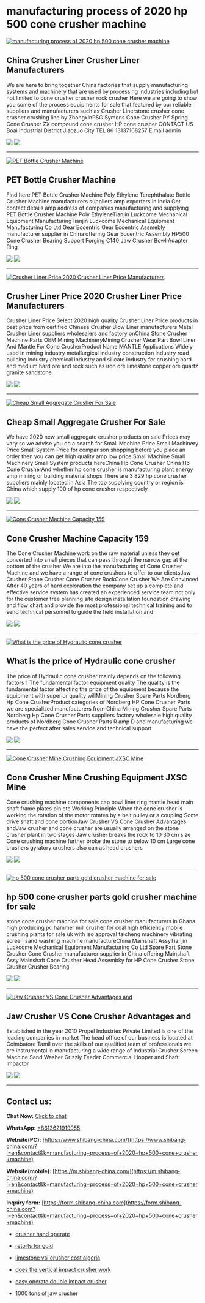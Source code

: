 # manufacturing process of 2020 hp 500 cone crusher machine

<a href="https://swt.shibang-china.com/?l=en&img&k=manufacturing+process+of+2020+hp+500+cone+crusher+machine" target="_blank">![manufacturing process of 2020 hp 500 cone crusher machine](http://static.shibang-china.com/all-800x300/1060.jpg)</a>

## China Crusher Liner Crusher Liner Manufacturers
We are here to bring together China factories that supply manufacturing systems and machinery that are used by processing industries including but not limited to cone crusher crusher rock crusher Here we are going to show you some of the process equipments for sale that featured by our reliable suppliers and manufacturers such as Crusher Linerstone crusher cone crusher crushing line by ZhongxinPSG Symons Cone Crusher PY Spring Cone Crusher ZX compound cone crusher HP cone crusher CONTACT US Boai Industrial District Jiaozuo City TEL 86 13137108257 E mail admin


<a href="https://whatsapp.shibangsoft.com/WhatsApp.php" target="_blank" title="WhatsApp">![](http://static.shibang-china.com/icon/whatsapp.png)</a> <a href="https://swt.shibang-china.com/?l=en&icon&k=manufacturing+process+of+2020+hp+500+cone+crusher+machine" target="_blank">![](http://static.shibang-china.com/icon/chat-en.png)</a>

---

<a href="https://swt.shibang-china.com/?l=en&img&k=manufacturing+process+of+2020+hp+500+cone+crusher+machine" target="_blank">![PET Bottle Crusher Machine](http://static.shibang-china.com/all-800x300/987.jpg)</a>

## PET Bottle Crusher Machine
Find here PET Bottle Crusher Machine Poly Ethylene Terephthalate Bottle Crusher Machine manufacturers suppliers amp exporters in India Get contact details amp address of companies manufacturing and supplying PET Bottle Crusher Machine Poly EthyleneTianjin Luckcome Mechanical Equipment ManufacturingTianjin Luckcome Mechanical Equipment Manufacturing Co Ltd Gear Eccentric Gear Eccentric Assmebly manufacturer supplier in China offering Gear Eccentric Assembly HP500 Cone Crusher Bearing Support Forging C140 Jaw Crusher Bowl Adapter Ring


<a href="https://whatsapp.shibangsoft.com/WhatsApp.php" target="_blank" title="WhatsApp">![](http://static.shibang-china.com/icon/whatsapp.png)</a> <a href="https://swt.shibang-china.com/?l=en&icon&k=manufacturing+process+of+2020+hp+500+cone+crusher+machine" target="_blank">![](http://static.shibang-china.com/icon/chat-en.png)</a>

---

<a href="https://swt.shibang-china.com/?l=en&img&k=manufacturing+process+of+2020+hp+500+cone+crusher+machine" target="_blank">![Crusher Liner Price 2020 Crusher Liner Price Manufacturers](http://static.shibang-china.com/all-800x300/468.jpg)</a>

## Crusher Liner Price 2020 Crusher Liner Price Manufacturers
Crusher Liner Price Select 2020 high quality Crusher Liner Price products in best price from certified Chinese Crusher Blow Liner manufacturers Metal Crusher Liner suppliers wholesalers and factory onChina Stone Crusher Machine Parts OEM Mining MachineryMining Crusher Wear Part Bowl Liner And Mantle For Cone CrusherProduct Name MANTLE Applications Widely used in mining industry metallurgical industry construction industry road building industry chemical industry and silicate industry for crushing hard and medium hard ore and rock such as iron ore limestone copper ore quartz granite sandstone


<a href="https://whatsapp.shibangsoft.com/WhatsApp.php" target="_blank" title="WhatsApp">![](http://static.shibang-china.com/icon/whatsapp.png)</a> <a href="https://swt.shibang-china.com/?l=en&icon&k=manufacturing+process+of+2020+hp+500+cone+crusher+machine" target="_blank">![](http://static.shibang-china.com/icon/chat-en.png)</a>

---

<a href="https://swt.shibang-china.com/?l=en&img&k=manufacturing+process+of+2020+hp+500+cone+crusher+machine" target="_blank">![Cheap Small Aggregate Crusher For Sale](http://static.shibang-china.com/all-800x300/397.jpg)</a>

## Cheap Small Aggregate Crusher For Sale
We have 2020 new small aggregate crusher products on sale Prices may vary so we advise you do a search for Small Machine Price Small Machinery Price Small System Price for comparison shopping before you place an order then you can get high quality amp low price Small Machine Small Machinery Small System products hereChina Hp Cone Crusher China Hp Cone CrusherAnd whether hp cone crusher is manufacturing plant energy amp mining or building material shops There are 3 829 hp cone crusher suppliers mainly located in Asia The top supplying country or region is China which supply 100 of hp cone crusher respectively


<a href="https://whatsapp.shibangsoft.com/WhatsApp.php" target="_blank" title="WhatsApp">![](http://static.shibang-china.com/icon/whatsapp.png)</a> <a href="https://swt.shibang-china.com/?l=en&icon&k=manufacturing+process+of+2020+hp+500+cone+crusher+machine" target="_blank">![](http://static.shibang-china.com/icon/chat-en.png)</a>

---

<a href="https://swt.shibang-china.com/?l=en&img&k=manufacturing+process+of+2020+hp+500+cone+crusher+machine" target="_blank">![Cone Crusher Machine Capacity 159](http://static.shibang-china.com/all-800x300/712.jpg)</a>

## Cone Crusher Machine Capacity 159
The Cone Crusher Machine work on the raw material unless they get converted into small pieces that can pass through the narrow gap at the bottom of the crusher We are into the manufacturing of Cone Crusher Machine and we have a range of cone crushers to offer to our clientsJaw Crusher Stone Crusher Cone Crusher RockCone Crusher We Are Convinced After 40 years of hard exploration the company set up a complete and effective service system has created an experienced service team not only for the customer free planning site design installation foundation drawing and flow chart and provide the most professional technical training and to send technical personnel to guide the field installation and


<a href="https://whatsapp.shibangsoft.com/WhatsApp.php" target="_blank" title="WhatsApp">![](http://static.shibang-china.com/icon/whatsapp.png)</a> <a href="https://swt.shibang-china.com/?l=en&icon&k=manufacturing+process+of+2020+hp+500+cone+crusher+machine" target="_blank">![](http://static.shibang-china.com/icon/chat-en.png)</a>

---

<a href="https://swt.shibang-china.com/?l=en&img&k=manufacturing+process+of+2020+hp+500+cone+crusher+machine" target="_blank">![What is the price of Hydraulic cone crusher](http://static.shibang-china.com/all-800x300/1364.jpg)</a>

## What is the price of Hydraulic cone crusher
The price of Hydraulic cone crusher mainly depends on the following factors 1 The fundamental factor equipment quality The quality is the fundamental factor affecting the price of the equipment because the equipment with superior quality willMining Crusher Spare Parts Nordberg Hp Cone CrusherProduct categories of Nordberg HP Cone Crusher Parts we are specialized manufacturers from China Mining Crusher Spare Parts Nordberg Hp Cone Crusher Parts suppliers factory wholesale high quality products of Nordberg Cone Crusher Parts R amp D and manufacturing we have the perfect after sales service and technical support


<a href="https://whatsapp.shibangsoft.com/WhatsApp.php" target="_blank" title="WhatsApp">![](http://static.shibang-china.com/icon/whatsapp.png)</a> <a href="https://swt.shibang-china.com/?l=en&icon&k=manufacturing+process+of+2020+hp+500+cone+crusher+machine" target="_blank">![](http://static.shibang-china.com/icon/chat-en.png)</a>

---

<a href="https://swt.shibang-china.com/?l=en&img&k=manufacturing+process+of+2020+hp+500+cone+crusher+machine" target="_blank">![Cone Crusher Mine Crushing Equipment JXSC Mine](http://static.shibang-china.com/all-800x300/686.jpg)</a>

## Cone Crusher Mine Crushing Equipment JXSC Mine
Cone crushing machine components cap bowl liner ring mantle head main shaft frame plates pin etc Working Principle When the cone crusher is working the rotation of the motor rotates by a belt pulley or a coupling Some drive shaft and cone portionJaw Crusher VS Cone Crusher Advantages andJaw crusher and cone crusher are usually arranged on the stone crusher plant in two stages Jaw crusher breaks the rock to 10 30 cm size Cone crushing machine further broke the stone to below 10 cm Large cone crushers gyratory crushers also can as head crushers


<a href="https://whatsapp.shibangsoft.com/WhatsApp.php" target="_blank" title="WhatsApp">![](http://static.shibang-china.com/icon/whatsapp.png)</a> <a href="https://swt.shibang-china.com/?l=en&icon&k=manufacturing+process+of+2020+hp+500+cone+crusher+machine" target="_blank">![](http://static.shibang-china.com/icon/chat-en.png)</a>

---

<a href="https://swt.shibang-china.com/?l=en&img&k=manufacturing+process+of+2020+hp+500+cone+crusher+machine" target="_blank">![hp 500 cone crusher parts gold crusher machine for sale](http://static.shibang-china.com/all-800x300/1400.jpg)</a>

## hp 500 cone crusher parts gold crusher machine for sale
stone cone crusher machine for sale cone crusher manufacturers in Ghana high producing pc hammer mill crusher for coal high efficiency mobile crushing plants for sale uk with iso approval taicheng machinery vibrating screen sand washing machine manufactureChina Mainshaft AssyTianjin Luckcome Mechanical Equipment Manufacturing Co Ltd Spare Part Stone Crusher Cone Crusher manufacturer supplier in China offering Mainshaft Assy Mainshaft Cone Crusher Head Assembky for HP Cone Crusher Stone Crusher Crusher Bearing


<a href="https://whatsapp.shibangsoft.com/WhatsApp.php" target="_blank" title="WhatsApp">![](http://static.shibang-china.com/icon/whatsapp.png)</a> <a href="https://swt.shibang-china.com/?l=en&icon&k=manufacturing+process+of+2020+hp+500+cone+crusher+machine" target="_blank">![](http://static.shibang-china.com/icon/chat-en.png)</a>

---

<a href="https://swt.shibang-china.com/?l=en&img&k=manufacturing+process+of+2020+hp+500+cone+crusher+machine" target="_blank">![Jaw Crusher VS Cone Crusher Advantages and](http://static.shibang-china.com/all-800x300/1235.jpg)</a>

## Jaw Crusher VS Cone Crusher Advantages and
Established in the year 2010 Propel Industries Private Limited is one of the leading companies in market The head office of our business is located at Coimbatore Tamil over the skills of our qualified team of professionals we are instrumental in manufacturing a wide range of Industrial Crusher Screen Machine Sand Washer Grizzly Feeder Commercial Hopper and Shaft Impactor

<a href="https://whatsapp.shibangsoft.com/WhatsApp.php" target="_blank" title="WhatsApp">![](http://static.shibang-china.com/icon/whatsapp.png)</a> <a href="https://swt.shibang-china.com/?l=en&icon&k=manufacturing+process+of+2020+hp+500+cone+crusher+machine" target="_blank">![](http://static.shibang-china.com/icon/chat-en.png)</a>

---
## Contact us:

**Chat Now:** [Click to chat](https://swt.shibang-china.com?l=en&contact&k=manufacturing+process+of+2020+hp+500+cone+crusher+machine)

**WhatsApp:**  [+8613621919955](https://whatsapp.shibangsoft.com/WhatsApp.php)

**Website(PC):** [https://www.shibang-china.com/](https://www.shibang-china.com/?l=en&contact&k=manufacturing+process+of+2020+hp+500+cone+crusher+machine)

**Website(mobile):** [https://m.shibang-china.com/](https://m.shibang-china.com/?l=en&contact&k=manufacturing+process+of+2020+hp+500+cone+crusher+machine)

**Inquiry form:** [https://form.shibang-china.com](https://form.shibang-china.com?l=en&contact&k=manufacturing+process+of+2020+hp+500+cone+crusher+machine)

* [crusher hand operate](../166/crusher%20hand%20operate.md)

* [retorts for gold](../161/retorts%20for%20gold.md)

* [limestone vsi crusher cost algeria](../169/limestone%20vsi%20crusher%20cost%20algeria.md)

* [does the vertical impact crusher work](../167/does%20the%20vertical%20impact%20crusher%20work.md)

* [easy operate double impact crusher](../161/easy%20operate%20double%20impact%20crusher.md)

* [1000 tons of jaw crusher](../166/1000%20tons%20of%20jaw%20crusher.md)